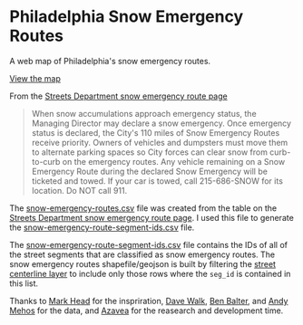 # Philadelphia Snow Emergency Routes

A web map of Philadelphia's snow emergency routes.

[View the map](http://jwalgran.github.io/phl-snow-emergency-routes)

From the [Streets Department snow emergency route page](http://www.philadelphiastreets.com/highways/snow/emergency-routes/) 

> When snow accumulations approach emergency status, the Managing Director may declare a snow emergency. Once emergency status is declared, the City's 110 miles of Snow Emergency Routes receive priority. Owners of vehicles and dumpsters must move them to alternate parking spaces so City forces can clear snow from curb-to-curb on the emergency routes. Any vehicle remaining on a Snow Emergency Route during the declared Snow Emergency will be ticketed and towed. If your car is towed, call 215-686-SNOW for its location. Do NOT call 911.

The
[snow-emergency-routes.csv](https://github.com/jwalgran/phl-snow-emergency-routes/blob/master/snow-emergency-routes.csv)
file was created from the table on the
[Streets Department snow emergency route page](http://www.philadelphiastreets.com/highways/snow/emergency-routes/).
I used this file to generate the
[snow-emergency-route-segment-ids.csv](https://github.com/jwalgran/phl-snow-emergency-routes/blob/master/snow-emergency-route-segment-ids.csv) file.


The
[snow-emergency-route-segment-ids.csv](https://github.com/jwalgran/phl-snow-emergency-routes/blob/master/snow-emergency-route-segment-ids.csv)
file contains the IDs of all of the
street segments that are classified as snow emergency routes. The snow
emergency routes shapefile/geojson is built by filtering the
[street centerline layer](https://github.com/CityOfPhiladelphia/phl-open-geodata/tree/master/street_centerline)
to include only those rows where the `seg_id` is contained in this list.

Thanks to [Mark Head](https://github.com/mheadd) for the inspriration, [Dave Walk](https://github.com/davewalk), [Ben Balter](https://github.com/benbalter), and
[Andy Mehos](http://www.linkedin.com/pub/andy-mehos/6b/343/928) for
the data, and [Azavea](http://www.azavea.com) for the reasearch and
development time.
